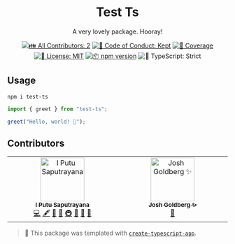 <h1 align="center">Test Ts</h1>

<p align="center">A very lovely package. Hooray!</p>

<p align="center">
	<!-- prettier-ignore-start -->
	<!-- ALL-CONTRIBUTORS-BADGE:START - Do not remove or modify this section -->
	<a href="#contributors" target="_blank"><img alt="👪 All Contributors: 2" src="https://img.shields.io/badge/%F0%9F%91%AA_all_contributors-2-21bb42.svg" /></a>
<!-- ALL-CONTRIBUTORS-BADGE:END -->
	<!-- prettier-ignore-end -->
	<a href="https://github.com/iyansr/test-ts/blob/main/.github/CODE_OF_CONDUCT.md" target="_blank"><img alt="🤝 Code of Conduct: Kept" src="https://img.shields.io/badge/%F0%9F%A4%9D_code_of_conduct-kept-21bb42" /></a>
	<a href="https://codecov.io/gh/iyansr/test-ts" target="_blank"><img alt="🧪 Coverage" src="https://img.shields.io/codecov/c/github/iyansr/test-ts?label=%F0%9F%A7%AA%20coverage" /></a>
	<a href="https://github.com/iyansr/test-ts/blob/main/LICENSE.md" target="_blank"><img alt="📝 License: MIT" src="https://img.shields.io/badge/%F0%9F%93%9D_license-MIT-21bb42.svg"></a>
	<a href="http://npmjs.com/package/test-ts"><img alt="📦 npm version" src="https://img.shields.io/npm/v/test-ts?color=21bb42&label=%F0%9F%93%A6%20npm" /></a>
	<img alt="💪 TypeScript: Strict" src="https://img.shields.io/badge/%F0%9F%92%AA_typescript-strict-21bb42.svg" />
</p>

## Usage

```shell
npm i test-ts
```

```ts
import { greet } from "test-ts";

greet("Hello, world! 💖");
```

## Contributors

<!-- spellchecker: disable -->
<!-- ALL-CONTRIBUTORS-LIST:START - Do not remove or modify this section -->
<!-- prettier-ignore-start -->
<!-- markdownlint-disable -->
<table>
  <tbody>
    <tr>
      <td align="center" valign="top" width="14.28%"><a href="https://links.iyansr.id/"><img src="https://avatars.githubusercontent.com/u/42711013?v=4?s=100" width="100px;" alt="I Putu Saputrayana"/><br /><sub><b>I Putu Saputrayana</b></sub></a><br /><a href="https://github.com/iyansr/test-ts/commits?author=iyansr" title="Code">💻</a> <a href="#content-iyansr" title="Content">🖋</a> <a href="https://github.com/iyansr/test-ts/commits?author=iyansr" title="Documentation">📖</a> <a href="#ideas-iyansr" title="Ideas, Planning, & Feedback">🤔</a> <a href="#infra-iyansr" title="Infrastructure (Hosting, Build-Tools, etc)">🚇</a> <a href="#maintenance-iyansr" title="Maintenance">🚧</a> <a href="#projectManagement-iyansr" title="Project Management">📆</a> <a href="#tool-iyansr" title="Tools">🔧</a></td>
      <td align="center" valign="top" width="14.28%"><a href="http://www.joshuakgoldberg.com/"><img src="https://avatars.githubusercontent.com/u/3335181?v=4?s=100" width="100px;" alt="Josh Goldberg ✨"/><br /><sub><b>Josh Goldberg ✨</b></sub></a><br /><a href="#tool-JoshuaKGoldberg" title="Tools">🔧</a></td>
    </tr>
  </tbody>
</table>

<!-- markdownlint-restore -->
<!-- prettier-ignore-end -->

<!-- ALL-CONTRIBUTORS-LIST:END -->
<!-- spellchecker: enable -->

<!-- You can remove this notice if you don't want it 🙂 no worries! -->

> 💙 This package was templated with [`create-typescript-app`](https://github.com/JoshuaKGoldberg/create-typescript-app).
